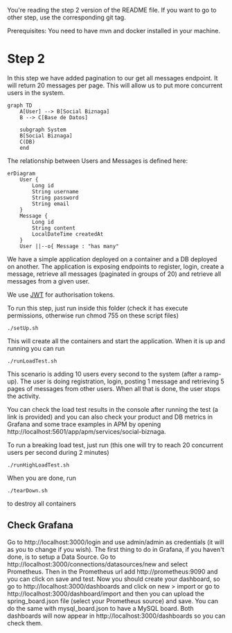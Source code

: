 You're reading the step 2 version of the README file. If you want to go to other step, use the corresponding git tag.

Prerequisites: You need to have mvn and docker installed in your machine.

# Step 2
In this step we have added pagination to our get all messages endpoint. It will return 20 messages per page. This will allow us to put more concurrent users in the system.

```mermaid
graph TD
    A[User] --> B[Social Biznaga]
    B --> C[Base de Datos]

    subgraph System
    B[Social Biznaga]
    C(DB)
    end
```

The relationship between Users and Messages is defined here:
```mermaid
erDiagram
    User {
        Long id
        String username
        String password
        String email
    }
    Message {
        Long id
        String content
        LocalDateTime createdAt
    }
    User ||--o{ Message : "has many"
```

We have a simple application deployed on a container and a DB deployed on another. The application is exposing endpoints to register, login, create a message, retrieve all messages (paginated in groups of 20) and retrieve all messages from a given user.

We use [JWT](https://jwt.io/) for authorisation tokens.

To run this step, just run inside this folder (check it has execute permissions, otherwise run chmod 755 on these script files)
```
./setUp.sh
```
This will create all the containers and start the application. When it is up and running you can run
```
./runLoadTest.sh
```

This scenario is adding 10 users every second to the system (after a ramp-up). The user is doing registration, login, posting 1 message and retrieving 5 pages of messages from other users. When all that is done, the user stops the activity.

You can check the load test results in the console after running the test (a link is provided) and you can also check your product and DB metrics in Grafana and some trace examples in APM by opening http://localhost:5601/app/apm/services/social-biznaga.

To run a breaking load test, just run (this one will try to reach 20 concurrent users per second during 2 minutes)
```
./runHighLoadTest.sh
```

When you are done, run 
```
./tearDown.sh
```
to destroy all containers

## Check Grafana
Go to http://localhost:3000/login and use admin/admin as credentials (it will as you to change if you wish). The first thing to do in Grafana, if you haven't done, is to setup a Data Source. Go to http://localhost:3000/connections/datasources/new and select Prometheus. Then in the Prometheus url add http://prometheus:9090 and you can click on save and test. 
Now you should create your dashboard, so go to http://localhost:3000/dashboards and click on new > import or go to http://localhost:3000/dashboard/import and then you can upload the spring_board.json file (select your Prometheus source) and save. You can do the same with mysql_board.json to have a MySQL board.
Both dashboards will now appear in http://localhost:3000/dashboards so you can check them.